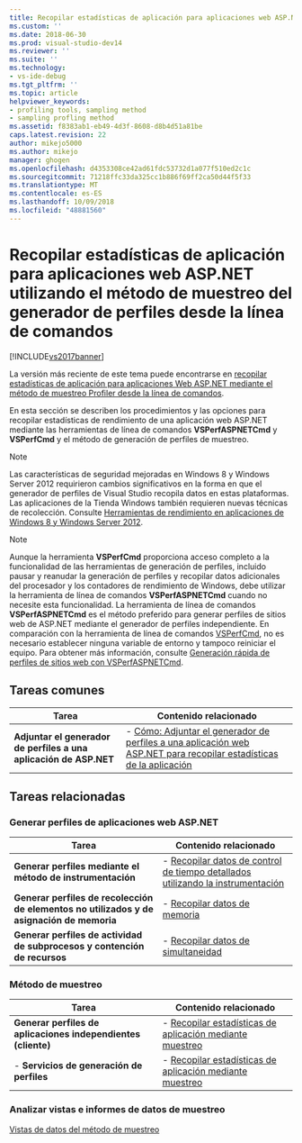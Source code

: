 ```yaml
---
title: Recopilar estadísticas de aplicación para aplicaciones web ASP.NET utilizando el método de muestreo del generador de perfiles desde la línea de comandos | Microsoft Docs
ms.custom: ''
ms.date: 2018-06-30
ms.prod: visual-studio-dev14
ms.reviewer: ''
ms.suite: ''
ms.technology:
- vs-ide-debug
ms.tgt_pltfrm: ''
ms.topic: article
helpviewer_keywords:
- profiling tools, sampling method
- sampling profling method
ms.assetid: f8383ab1-eb49-4d3f-8608-d8b4d51a81be
caps.latest.revision: 22
author: mikejo5000
ms.author: mikejo
manager: ghogen
ms.openlocfilehash: d4353308ce42ad61fdc53732d1a077f510ed2c1c
ms.sourcegitcommit: 71218ffc33da325cc1b886f69ff2ca50d44f5f33
ms.translationtype: MT
ms.contentlocale: es-ES
ms.lasthandoff: 10/09/2018
ms.locfileid: "48881560"
---
```

# <a name="collecting-application-statistics-for-aspnet-web-applications-using-the-profiler-sampling-method-from-the-command-line"></a>Recopilar estadísticas de aplicación para aplicaciones web ASP.NET utilizando el método de muestreo del generador de perfiles desde la línea de comandos
[!INCLUDE[vs2017banner](../includes/vs2017banner.md)]

La versión más reciente de este tema puede encontrarse en [recopilar estadísticas de aplicación para aplicaciones Web ASP.NET mediante el método de muestreo Profiler desde la línea de comandos](https://docs.microsoft.com/visualstudio/profiling/collecting-application-statistics-for-aspnet-web-applications-using-the-profiler-sampling-method-from-the-command-line).  
  
En esta sección se describen los procedimientos y las opciones para recopilar estadísticas de rendimiento de una aplicación web ASP.NET mediante las herramientas de línea de comandos **VSPerfASPNETCmd** y **VSPerfCmd** y el método de generación de perfiles de muestreo.  
  
> [!NOTE]
>  Las características de seguridad mejoradas en Windows 8 y Windows Server 2012 requirieron cambios significativos en la forma en que el generador de perfiles de Visual Studio recopila datos en estas plataformas. Las aplicaciones de la Tienda Windows también requieren nuevas técnicas de recolección. Consulte [Herramientas de rendimiento en aplicaciones de Windows 8 y Windows Server 2012](../profiling/performance-tools-on-windows-8-and-windows-server-2012-applications.md).  
  
> [!NOTE]
>  Aunque la herramienta **VSPerfCmd** proporciona acceso completo a la funcionalidad de las herramientas de generación de perfiles, incluido pausar y reanudar la generación de perfiles y recopilar datos adicionales del procesador y los contadores de rendimiento de Windows, debe utilizar la herramienta de línea de comandos **VSPerfASPNETCmd** cuando no necesite esta funcionalidad. La herramienta de línea de comandos **VSPerfASPNETCmd** es el método preferido para generar perfiles de sitios web de ASP.NET mediante el generador de perfiles independiente. En comparación con la herramienta de línea de comandos [VSPerfCmd](../profiling/vsperfcmd.md), no es necesario establecer ninguna variable de entorno y tampoco reiniciar el equipo. Para obtener más información, consulte [Generación rápida de perfiles de sitios web con VSPerfASPNETCmd](../profiling/rapid-web-site-profiling-with-vsperfaspnetcmd.md).  
  
## <a name="common-tasks"></a>Tareas comunes  
  
|Tarea|Contenido relacionado|  
|----------|---------------------|  
|**Adjuntar el generador de perfiles a una aplicación de ASP.NET**|-   [Cómo: Adjuntar el generador de perfiles a una aplicación web ASP.NET para recopilar estadísticas de la aplicación](../profiling/how-to-attach-the-profiler-to-an-aspnet-web-application-to-collect-application-statistics-by-using-the-command-line.md)|  
  
## <a name="related-tasks"></a>Tareas relacionadas  
  
### <a name="profiling-aspnet-web-applications"></a>Generar perfiles de aplicaciones web ASP.NET  
  
|Tarea|Contenido relacionado|  
|----------|---------------------|  
|**Generar perfiles mediante el método de instrumentación**|-   [Recopilar datos de control de tiempo detallados utilizando la instrumentación](../profiling/collecting-detailed-timing-data-for-an-aspnet-web-application-using-the-profiler-instrumentation-method-from-the-command-line.md)|  
|**Generar perfiles de recolección de elementos no utilizados y de asignación de memoria**|-   [Recopilar datos de memoria](../profiling/collecting-memory-data-from-an-aspnet-web-application-by-using-the-profiler-command-line.md)|  
|**Generar perfiles de actividad de subprocesos y contención de recursos**|-   [Recopilar datos de simultaneidad](../profiling/collecting-concurrency-data-for-an-aspnet-web-application-using-the-profiler-command-line.md)|  
  
### <a name="sampling-method"></a>Método de muestreo  
  
|Tarea|Contenido relacionado|  
|----------|---------------------|  
|**Generar perfiles de aplicaciones independientes (cliente)**|-   [Recopilar estadísticas de aplicación mediante muestreo](../profiling/collecting-application-statistics-for-stand-alone-applications-by-using-the-profiler-command-line.md)|  
|-   **Servicios de generación de perfiles**|-   [Recopilar estadísticas de aplicación mediante muestreo](../profiling/collecting-application-statistics-for-services-by-using-the-profiler-sampling-method.md)|  
  
### <a name="analyzing-sampling-data-views-and-reports"></a>Analizar vistas e informes de datos de muestreo  
 [Vistas de datos del método de muestreo](../profiling/profiler-sampling-method-data-views.md)



